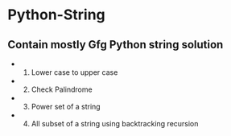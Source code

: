 # Python-String
## Contain mostly Gfg Python string solution
- 1. Lower case to upper case
- 2. Check Palindrome
- 3. Power set of a string
- 4. All subset of a string using backtracking recursion

